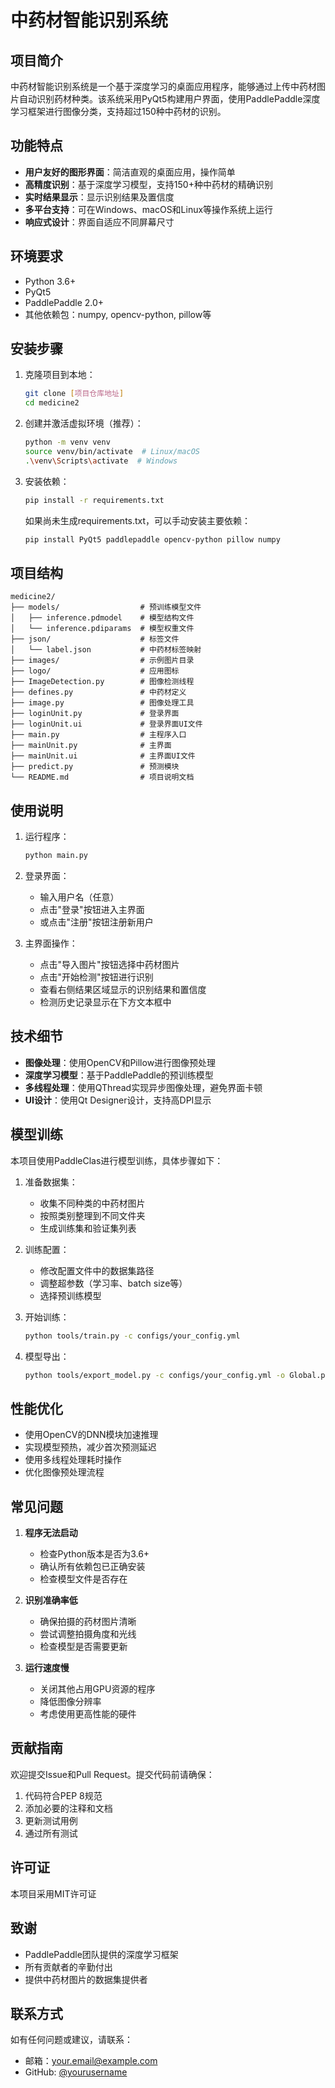 # 中药材智能识别系统

## 项目简介

中药材智能识别系统是一个基于深度学习的桌面应用程序，能够通过上传中药材图片自动识别药材种类。该系统采用PyQt5构建用户界面，使用PaddlePaddle深度学习框架进行图像分类，支持超过150种中药材的识别。

## 功能特点

- **用户友好的图形界面**：简洁直观的桌面应用，操作简单
- **高精度识别**：基于深度学习模型，支持150+种中药材的精确识别
- **实时结果显示**：显示识别结果及置信度
- **多平台支持**：可在Windows、macOS和Linux等操作系统上运行
- **响应式设计**：界面自适应不同屏幕尺寸

## 环境要求

- Python 3.6+
- PyQt5
- PaddlePaddle 2.0+
- 其他依赖包：numpy, opencv-python, pillow等

## 安装步骤

1. 克隆项目到本地：
   ```bash
   git clone [项目仓库地址]
   cd medicine2
   ```

2. 创建并激活虚拟环境（推荐）：
   ```bash
   python -m venv venv
   source venv/bin/activate  # Linux/macOS
   .\venv\Scripts\activate  # Windows
   ```

3. 安装依赖：
   ```bash
   pip install -r requirements.txt
   ```
   
   如果尚未生成requirements.txt，可以手动安装主要依赖：
   ```bash
   pip install PyQt5 paddlepaddle opencv-python pillow numpy
   ```

## 项目结构

```
medicine2/
├── models/                  # 预训练模型文件
│   ├── inference.pdmodel    # 模型结构文件
│   └── inference.pdiparams  # 模型权重文件
├── json/                    # 标签文件
│   └── label.json           # 中药材标签映射
├── images/                  # 示例图片目录
├── logo/                    # 应用图标
├── ImageDetection.py        # 图像检测线程
├── defines.py               # 中药材定义
├── image.py                 # 图像处理工具
├── loginUnit.py             # 登录界面
├── loginUnit.ui             # 登录界面UI文件
├── main.py                  # 主程序入口
├── mainUnit.py              # 主界面
├── mainUnit.ui              # 主界面UI文件
├── predict.py               # 预测模块
└── README.md                # 项目说明文档
```

## 使用说明

1. 运行程序：
   ```bash
   python main.py
   ```

2. 登录界面：
   - 输入用户名（任意）
   - 点击"登录"按钮进入主界面
   - 或点击"注册"按钮注册新用户

3. 主界面操作：
   - 点击"导入图片"按钮选择中药材图片
   - 点击"开始检测"按钮进行识别
   - 查看右侧结果区域显示的识别结果和置信度
   - 检测历史记录显示在下方文本框中

## 技术细节

- **图像处理**：使用OpenCV和Pillow进行图像预处理
- **深度学习模型**：基于PaddlePaddle的预训练模型
- **多线程处理**：使用QThread实现异步图像处理，避免界面卡顿
- **UI设计**：使用Qt Designer设计，支持高DPI显示

## 模型训练

本项目使用PaddleClas进行模型训练，具体步骤如下：

1. 准备数据集：
   - 收集不同种类的中药材图片
   - 按照类别整理到不同文件夹
   - 生成训练集和验证集列表

2. 训练配置：
   - 修改配置文件中的数据集路径
   - 调整超参数（学习率、batch size等）
   - 选择预训练模型

3. 开始训练：
   ```bash
   python tools/train.py -c configs/your_config.yml
   ```

4. 模型导出：
   ```bash
   python tools/export_model.py -c configs/your_config.yml -o Global.pretrained_model=output/your_model/best_model
   ```

## 性能优化

- 使用OpenCV的DNN模块加速推理
- 实现模型预热，减少首次预测延迟
- 使用多线程处理耗时操作
- 优化图像预处理流程

## 常见问题

1. **程序无法启动**
   - 检查Python版本是否为3.6+
   - 确认所有依赖包已正确安装
   - 检查模型文件是否存在

2. **识别准确率低**
   - 确保拍摄的药材图片清晰
   - 尝试调整拍摄角度和光线
   - 检查模型是否需要更新

3. **运行速度慢**
   - 关闭其他占用GPU资源的程序
   - 降低图像分辨率
   - 考虑使用更高性能的硬件

## 贡献指南

欢迎提交Issue和Pull Request。提交代码前请确保：

1. 代码符合PEP 8规范
2. 添加必要的注释和文档
3. 更新测试用例
4. 通过所有测试

## 许可证

本项目采用MIT许可证

## 致谢

- PaddlePaddle团队提供的深度学习框架
- 所有贡献者的辛勤付出
- 提供中药材图片的数据集提供者

## 联系方式

如有任何问题或建议，请联系：
- 邮箱：your.email@example.com
- GitHub: [@yourusername](https://github.com/yourusername)
